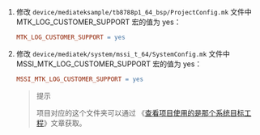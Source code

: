 1. 修改 `device/mediateksample/tb8788p1_64_bsp/ProjectConfig.mk` 文件中 MTK_LOG_CUSTOMER_SUPPORT 宏的值为 yes：

   ```makefile
   MTK_LOG_CUSTOMER_SUPPORT = yes
   ```

2. 修改 `device/mediatek/system/mssi_t_64/SystemConfig.mk` 文件中 MSSI_MTK_LOG_CUSTOMER_SUPPORT 宏的值为 yes：

   ```makefile
   MSSI_MTK_LOG_CUSTOMER_SUPPORT = yes
   ```

   > 提示
   >
   > 项目对应的这个文件夹可以通过 《[查看项目使用的是那个系统目标工程](./编译/查看项目使用的是那个系统目标工程.md)》文章获取。